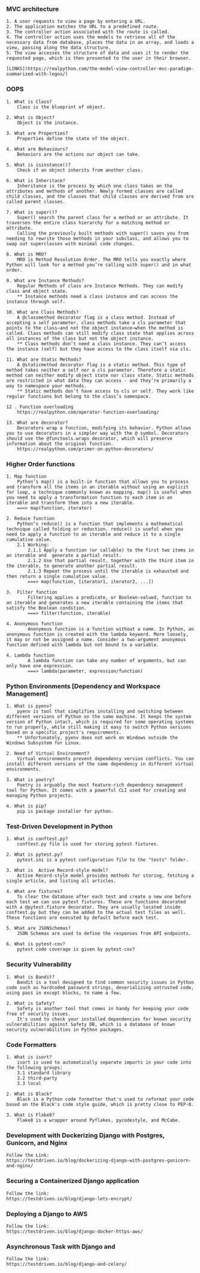### MVC architecture
    1. A user requests to view a page by entering a URL.
    2. The application matches the URL to a predefined route.
    3. The controller action associated with the route is called.
    4. The controller action uses the models to retrieve all of the necessary data from database, places the data in an array, and loads a view, passing along the data structure.
    5. The view accesses the structure of data and uses it to render the requested page, which is then presented to the user in their browser.

    [LINKS](https://realpython.com/the-model-view-controller-mvc-paradigm-summarized-with-legos/)

### OOPS
    1. What is Class?
        Class is the blueprint of object.
    
    2. What is Object?
        Object is the instance.

    3. What are Properties?
        Properties define the state of the object.

    4. What are Behaviours?
        Behaviors are the actions our object can take. 

    5. What is isinstance()?
        Check if an object inherits from another class.
    
    6. What is Inheritace?
        Inheritance is the process by which one class takes on the attributes and methods of another. Newly formed classes are called child classes, and the classes that child classes are derived from are called parent classes.

    7. What is super()?
        Super() search the parent class for a method or an attribute. It traverses the entire class hierarchy for a matching method or attribute.
        Calling the previously built methods with super() saves you from needing to rewrite those methods in your subclass, and allows you to swap out superclasses with minimal code changes.

    8. What is MRO?
        MRO is Method Resolution Order. The MRO tells you exactly where Python will look for a method you’re calling with super() and in what order.

    9. What are Instance Methods?
        Regular Methods of class are Instance Methods. They can modify class and object state.
        ** Instance methods need a class instance and can access the instance through self.

    10. What are Class Methods?
        A @classmethod decorator flag is a class method. Instead of accepting a self parameter, class methods take a cls parameter that points to the class—and not the object instance—when the method is called. Class methods can still modify class state that applies across all instances of the class but not the object instance.
        ** Class methods don’t need a class instance. They can’t access the instance (self) but they have access to the class itself via cls.

    11. What are Static Methods?
        A @staticmethod decorator flag is a static method. This type of method takes neither a self nor a cls parameter. Therefore a static method can neither modify object state nor class state. Static methods are restricted in what data they can access - and they’re primarily a way to namespace your methods.
        ** Static methods don’t have access to cls or self. They work like regular functions but belong to the class’s namespace.

    12 . Function overloading
        https://realpython.com/operator-function-overloading/

    13. What are decorator?
        Decorators wrap a function, modifying its behavior. Python allows you to use decorators in a simpler way with the @ symbol. Decorators should use the @functools.wraps decorator, which will preserve information about the original function.
        https://realpython.com/primer-on-python-decorators/


### Higher Order functions
    1. Map function
        Python’s map() is a built-in function that allows you to process and transform all the items in an iterable without using an explicit for loop, a technique commonly known as mapping. map() is useful when you need to apply a transformation function to each item in an iterable and transform them into a new iterable.
        ===> map(function, iterator)

    2. Reduce function
        Python’s reduce() is a function that implements a mathematical technique called folding or reduction. reduce() is useful when you need to apply a function to an iterable and reduce it to a single cumulative value.
        2.1 Working:
            2.1.1 Apply a function (or callable) to the first two items in an iterable and  generate a partial result.
            2.1.2 Use that partial result, together with the third item in the iterable, to generate another partial result.
            2.1.3 Repeat the process until the iterable is exhausted and then return a single cumulative value.
            ===> map(function, [iterator1, iterator2, ...])

    3.  Filter function
            Filtering applies a predicate, or Boolean-valued, function to an iterable and generates a new iterable containing the items that satisfy the Boolean condition.
            ===> filter(function, iterable)

    4. Anonymous function
            Anonymous function is a function without a name. In Python, an anonymous function is created with the lambda keyword. More loosely, it may or not be assigned a name. Consider a two-argument anonymous function defined with lambda but not bound to a variable. 

    4. Lambda function
            A lambda function can take any number of arguments, but can only have one expression.
            ===> lambda(parameter, expression/function)
    

### Python Environments [Dependency and Workspace Management]
    1. What is pyenv?
        pyenv is tool that simplifies installing and switching between different versions of Python on the same machine. It keeps the system version of Python intact, which is required for some operating systems to run properly, while still making it easy to switch Python versions based on a specific project's requirements.
        ** Unfortunately, pyenv does not work on Windows outside the Windows Subsystem for Linux.

    2. Need of Virtual Environment?
        Virtual environments prevent dependency version conflicts. You can install different versions of the same dependency in different virtual environments.

    3. What is poetry?
        Poetry is arguably the most feature-rich dependency management tool for Python. It comes with a powerful CLI used for creating and managing Python projects.

    4. What is pip?
        pip is package installer for python.

    
### Test-Driven Development in Python

    1. What is conftest.py? 
        conftest.py file is used for storing pytest fixtures.

    2. What is pytest.py?
        pytest.ini is a pytest configuration file to the "tests" folder.

    3. What is  Active Record-style model?
        Active Record-style model provides methods for storing, fetching a single article, and listing all articles.

    4. What are fixtures?
        To clear the database after each test and create a new one before each test we can use pytest fixtures. These are functions decorated with a @pytest.fixture decorator. They are usually located inside conftest.py but they can be added to the actual test files as well. These functions are executed by default before each test.

    5. What are JSONSchemas?
        JSON Schemas are used to define the responses from API endpoints.

    6. What is pytest-cov?
        pytest code coverage is given by pytest-cov?

### Security Vulnerability

    1. What is Bandit?
        Bandit is a tool designed to find common security issues in Python code such as hardcoded password strings, deserializing untrusted code, using pass in except blocks, to name a few.
    
    2. What is Safety?
        Safety is another tool that comes in handy for keeping your code free of security issues.
        It's used to check your installed dependencies for known security vulnerabilities against Safety DB, which is a database of known security vulnerabilities in Python packages.


### Code Formatters
    1. What is isort?
        isort is used to automatically separate imports in your code into the following groups:
        3.1 standard library
        3.2 third-party
        3.3 local

    2. What is Black?
        Black is a Python code formatter that's used to reformat your code based on the Black's code style guide, which is pretty close to PEP-8.

    3. What is Flake8?
        Flake8 is a wrapper around Pyflakes, pycodestyle, and McCabe.


### Development with Dockerizing Django with Postgres, Gunicorn, and Nginx
    Follow the Link:
    https://testdriven.io/blog/dockerizing-django-with-postgres-gunicorn-and-nginx/

### Securing a Containerized Django application
    Follow the link:
    https://testdriven.io/blog/django-lets-encrypt/

### Deploying a Django to AWS
    Follow the link:
    https://testdriven.io/blog/django-docker-https-aws/

### Asynchronous Task with Django and
    Follow the link:
    https://testdriven.io/blog/django-and-celery/
